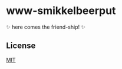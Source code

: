 # www-smikkelbeerput
:sparkles: here comes the friend-ship! :sparkles:

## License
[MIT](https://tldrlegal.com/license/mit-license)
